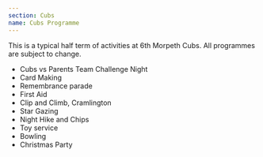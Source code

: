 ```yaml
---
section: Cubs
name: Cubs Programme
---
```

This is a typical half term of activities at 6th Morpeth Cubs. All programmes are subject to change.

* Cubs vs Parents Team Challenge Night
* Card Making
* Remembrance parade
* First Aid
* Clip and Climb, Cramlington
* Star Gazing
* Night Hike and Chips
* Toy service
* Bowling
* Christmas Party
